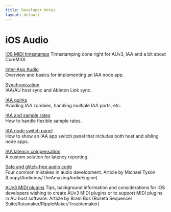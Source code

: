 ```yaml
---
title: Developer Notes
layout: default
---
```


# iOS Audio

[iOS MIDI timestamps](/ios_midi_timestamps.html)
Timestamping done right for AUv3, IAA and a bit about CoreMIDI.

[Inter-App Audio](/inter-app-audio.html)  
Overview and basics for implementing an IAA node app.

[Synchronization](/ios_audio_sync.html)  
IAA/AU host sync and Ableton Link sync.

[IAA quirks](/iaa_quirks.html)  
Avoiding IAA zombies, handling multiple IAA ports, etc.

[IAA and sample rates](/iaa_sample_rates.html)  
How to handle flexible sample rates.

[IAA node switch panel](/iaa_node_panel.html)  
How to show an IAA app switch panel that includes both host and sibling node apps.

[IAA latency compensation](/iaa_latency_comp.html)  
A custom solution for latency reporting.

[Safe and glitch-free audio code](http://atastypixel.com/blog/four-common-mistakes-in-audio-development/)  
Four common mistakes in audio development. Article by Michael Tyson (Loopy/Audiobus/TheAmazingAudioEngine)

[AUv3 MIDI plugins](http://ruismaker.com/au-midi-plugins/)
Tips, background information and considerations for iOS developers wishing to create AUv3 MIDI plugins or to support MIDI plugins in AU host software. Article by Bram Bos (Rozeta Sequencer Suite/Ruismaker/RippleMaker/Troublemaker)
